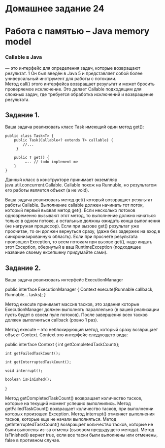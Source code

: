 # Домашнее задание 24
# Работа с памятью – Java memory model
### Callable в Java
 — это интерфейс для определения задач, которые возвращают результат. 1 Он был введён в Java 5 и представляет собой 
 более универсальный инструмент для работы с потоками.  
Метод call() этого интерфейса возвращает результат и может бросить проверяемое исключение. Это делает Callable 
 подходящим для сложных задач, где требуется обработка исключений и возвращение результата.

## Задание 1.
Ваша задача реализовать класс Task имеющий один метод get():
```
public class Task<T> {
    public Task(Callable<? extends T> callable) {
        //...
     }
 
    public T get() {
         ….. // todo implement me
    }
}
```
Данный класс в конструкторе принимает экземпляр java.util.concurrent.Callable. Callable похож на Runnuble, но результатом его работы является объект (а не void).

Ваша задача реализовать метод get() который возвращает результат работы Callable. Выполнение callable должен начинать тот поток, который первый вызвал метод get(). Если несколько потоков одновременно вызывают этот метод, то выполнение должно начаться только в одном потоке, а остальные должны ожидать конца выполнения (не нагружая процессор).
Если при вызове get() результат уже просчитан, то он должен вернуться сразу, (даже без задержек на вход в синхронизированную область).
Если при просчете результата произошел Exception, то всем потокам при вызове get(), надо кидать этот Exception, обернутый в ваш RuntimeException (подходящее название своему ексепшену придумайте сами).


## Задание 2.
Ваша задача реализовать интерфейс ExecutionManager

public interface ExecutionManager {
Context execute(Runnable callback, Runnable... tasks);
}

Метод execute принимает массив тасков, это задания которые ExecutionManager должен выполнять параллельно (в вашей реализации пусть будет в своем пуле потоков). После завершения всех тасков должен выполниться callback (ровно 1 раз).

Метод execute – это неблокирующий метод, который сразу возвращает объект Context. Context это интерфейс следующего вида:

public interface Context {
int getCompletedTaskCount();

    int getFailedTaskCount();
 
    int getInterruptedTaskCount();
 
    void interrupt();
 
    boolean isFinished();
}

Метод getCompletedTaskCount() возвращает количество тасков, которые на текущий момент успешно выполнились.
Метод getFailedTaskCount() возвращает количество тасков, при выполнении которых произошел Exception.
Метод interrupt() отменяет выполнения тасков, которые еще не начали выполняться.
Метод getInterruptedTaskCount() возвращает количество тасков, которые не были выполены из-за отмены (вызовом предыдущего метода).
Метод isFinished() вернет true, если все таски были выполнены или отменены, false в противном случае.  

